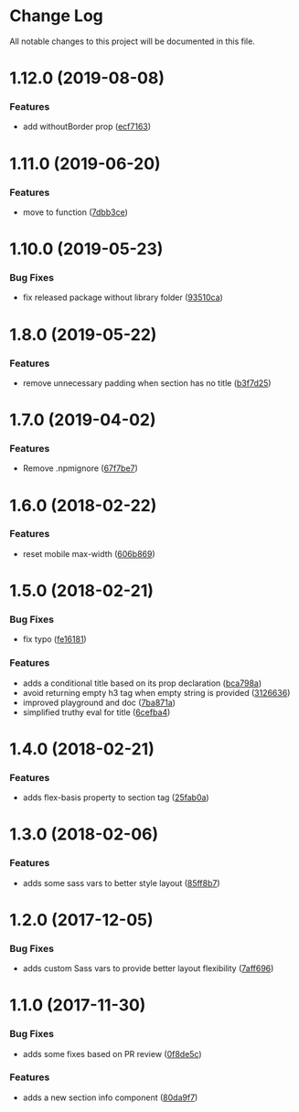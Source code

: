 # Change Log

All notable changes to this project will be documented in this file.

<a name="1.12.0"></a>
# 1.12.0 (2019-08-08)


### Features

* add withoutBorder prop ([ecf7163](https://github.com/SUI-Components/schibsted-spain-components/commit/ecf7163))



<a name="1.11.0"></a>
# 1.11.0 (2019-06-20)


### Features

* move to function ([7dbb3ce](https://github.com/SUI-Components/schibsted-spain-components/commit/7dbb3ce))



<a name="1.10.0"></a>
# 1.10.0 (2019-05-23)


### Bug Fixes

* fix released package without library folder ([93510ca](https://github.com/SUI-Components/schibsted-spain-components/commit/93510ca))



<a name="1.8.0"></a>
# 1.8.0 (2019-05-22)


### Features

* remove unnecessary padding when section has no title ([b3f7d25](https://github.com/SUI-Components/schibsted-spain-components/commit/b3f7d25))



<a name="1.7.0"></a>
# 1.7.0 (2019-04-02)


### Features

* Remove .npmignore ([67f7be7](https://github.com/SUI-Components/schibsted-spain-components/commit/67f7be7))



<a name="1.6.0"></a>
# 1.6.0 (2018-02-22)


### Features

* reset mobile max-width ([606b869](https://github.com/SUI-Components/schibsted-spain-components/commit/606b869))



<a name="1.5.0"></a>
# 1.5.0 (2018-02-21)


### Bug Fixes

* fix typo ([fe16181](https://github.com/SUI-Components/schibsted-spain-components/commit/fe16181))


### Features

* adds a conditional title based on its prop declaration ([bca798a](https://github.com/SUI-Components/schibsted-spain-components/commit/bca798a))
* avoid returning empty h3 tag when empty string is provided ([3126636](https://github.com/SUI-Components/schibsted-spain-components/commit/3126636))
* improved playground and doc ([7ba871a](https://github.com/SUI-Components/schibsted-spain-components/commit/7ba871a))
* simplified truthy eval for title ([6cefba4](https://github.com/SUI-Components/schibsted-spain-components/commit/6cefba4))



<a name="1.4.0"></a>
# 1.4.0 (2018-02-21)


### Features

* adds flex-basis property to section tag ([25fab0a](https://github.com/SUI-Components/schibsted-spain-components/commit/25fab0a))



<a name="1.3.0"></a>
# 1.3.0 (2018-02-06)


### Features

* adds some sass vars to better style layout ([85ff8b7](https://github.com/SUI-Components/schibsted-spain-components/commit/85ff8b7))



<a name="1.2.0"></a>
# 1.2.0 (2017-12-05)


### Bug Fixes

* adds custom Sass vars to provide better layout flexibility ([7aff696](https://github.com/SUI-Components/schibsted-spain-components/commit/7aff696))



<a name="1.1.0"></a>
# 1.1.0 (2017-11-30)


### Bug Fixes

* adds some fixes based on PR review ([0f8de5c](https://github.com/SUI-Components/schibsted-spain-components/commit/0f8de5c))


### Features

* adds a new section info component ([80da9f7](https://github.com/SUI-Components/schibsted-spain-components/commit/80da9f7))



